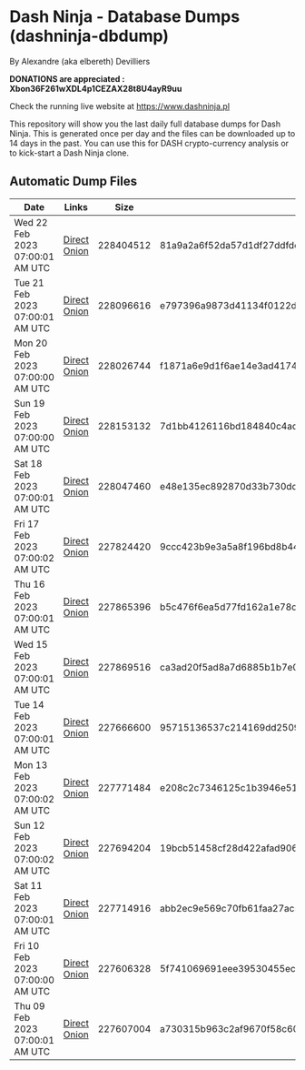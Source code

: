 # Dash Ninja - Database Dumps (dashninja-dbdump)
By Alexandre (aka elbereth) Devilliers

**DONATIONS are appreciated : Xbon36F261wXDL4p1CEZAX28t8U4ayR9uu**

Check the running live website at https://www.dashninja.pl

This repository will show you the last daily full database dumps for Dash Ninja. This is generated once per day and the files can be downloaded up to 14 days in the past.
You can use this for DASH crypto-currency analysis or to kick-start a Dash Ninja clone.


## Automatic Dump Files
| Date | Links | Size | SHA256 |
|--|--|--|--|
| Wed 22 Feb 2023 07:00:01 AM UTC | [Direct](https://oshi.at/xJGf) [Onion](http://5ety7tpkim5me6eszuwcje7bmy25pbtrjtue7zkqqgziljwqy3rrikqd.onion/xJGf) | 228404512 | 81a9a2a6f52da57d1df27ddfdc5fff3bec2c21a788c47c753e13de6bb1408296 | 
| Tue 21 Feb 2023 07:00:01 AM UTC | [Direct](https://oshi.at/VAzz) [Onion](http://5ety7tpkim5me6eszuwcje7bmy25pbtrjtue7zkqqgziljwqy3rrikqd.onion/VAzz) | 228096616 | e797396a9873d41134f0122d5c77eedfa282c57da738304523616ab47d1df331 | 
| Mon 20 Feb 2023 07:00:00 AM UTC | [Direct](https://oshi.at/kcBg) [Onion](http://5ety7tpkim5me6eszuwcje7bmy25pbtrjtue7zkqqgziljwqy3rrikqd.onion/kcBg) | 228026744 | f1871a6e9d1f6ae14e3ad4174b252dab58404543b7909e40e52aa6d39c07da1f | 
| Sun 19 Feb 2023 07:00:00 AM UTC | [Direct](https://oshi.at/DiZW) [Onion](http://5ety7tpkim5me6eszuwcje7bmy25pbtrjtue7zkqqgziljwqy3rrikqd.onion/DiZW) | 228153132 | 7d1bb4126116bd184840c4ad5bc7627e3a501833f632e45f66a1ef2fadcf8d90 | 
| Sat 18 Feb 2023 07:00:01 AM UTC | [Direct](https://oshi.at/HSxg) [Onion](http://5ety7tpkim5me6eszuwcje7bmy25pbtrjtue7zkqqgziljwqy3rrikqd.onion/HSxg) | 228047460 | e48e135ec892870d33b730ddcb763d208ee4038b8b56cd99116dadabe05d3754 | 
| Fri 17 Feb 2023 07:00:02 AM UTC | [Direct]() [Onion]() | 227824420 | 9ccc423b9e3a5a8f196bd8b44af411b4928a4306709164203186d304f01766b7 | 
| Thu 16 Feb 2023 07:00:01 AM UTC | [Direct](https://oshi.at/Ndat) [Onion](http://5ety7tpkim5me6eszuwcje7bmy25pbtrjtue7zkqqgziljwqy3rrikqd.onion/Ndat) | 227865396 | b5c476f6ea5d77fd162a1e78cb8ad232939e343f22684f16595703033b8a5f9e | 
| Wed 15 Feb 2023 07:00:01 AM UTC | [Direct](https://oshi.at/pABJ) [Onion](http://5ety7tpkim5me6eszuwcje7bmy25pbtrjtue7zkqqgziljwqy3rrikqd.onion/pABJ) | 227869516 | ca3ad20f5ad8a7d6885b1b7e0d172a8eea535869efcfabf14e65ceff5e011eab | 
| Tue 14 Feb 2023 07:00:01 AM UTC | [Direct](https://oshi.at/mDMn) [Onion](http://5ety7tpkim5me6eszuwcje7bmy25pbtrjtue7zkqqgziljwqy3rrikqd.onion/mDMn) | 227666600 | 95715136537c214169dd2509512d7e922d359aea3bee798c421abaa944c774a0 | 
| Mon 13 Feb 2023 07:00:02 AM UTC | [Direct](https://oshi.at/nMLg) [Onion](http://5ety7tpkim5me6eszuwcje7bmy25pbtrjtue7zkqqgziljwqy3rrikqd.onion/nMLg) | 227771484 | e208c2c7346125c1b3946e5184bd9e48ebf1d8cb69274db3d39edd8435b04f3f | 
| Sun 12 Feb 2023 07:00:02 AM UTC | [Direct](https://oshi.at/iSpr) [Onion](http://5ety7tpkim5me6eszuwcje7bmy25pbtrjtue7zkqqgziljwqy3rrikqd.onion/iSpr) | 227694204 | 19bcb51458cf28d422afad906c026d26295e10344487f66c39a108fde3531ed3 | 
| Sat 11 Feb 2023 07:00:01 AM UTC | [Direct](https://oshi.at/uxPX) [Onion](http://5ety7tpkim5me6eszuwcje7bmy25pbtrjtue7zkqqgziljwqy3rrikqd.onion/uxPX) | 227714916 | abb2ec9e569c70fb61faa27ac59fc00838abd6a628f5674718e18943e14417f1 | 
| Fri 10 Feb 2023 07:00:00 AM UTC | [Direct](https://oshi.at/gmkm) [Onion](http://5ety7tpkim5me6eszuwcje7bmy25pbtrjtue7zkqqgziljwqy3rrikqd.onion/gmkm) | 227606328 | 5f741069691eee39530455ec2398b9e9e8629b8abe6db54119b0936edd50e5cc | 
| Thu 09 Feb 2023 07:00:01 AM UTC | [Direct](https://oshi.at/XiSd) [Onion](http://5ety7tpkim5me6eszuwcje7bmy25pbtrjtue7zkqqgziljwqy3rrikqd.onion/XiSd) | 227607004 | a730315b963c2af9670f58c609b487449ae1b7da639e6fea1a7ee11a93a23db4 | 
